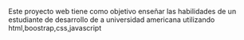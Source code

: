 Este proyecto web tiene como objetivo enseñar las habilidades de un estudiante de desarrollo de a universidad americana utilizando html,boostrap,css,javascript
